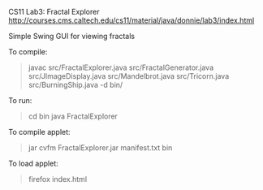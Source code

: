 CS11 Lab3: Fractal Explorer
http://courses.cms.caltech.edu/cs11/material/java/donnie/lab3/index.html

Simple Swing GUI for viewing fractals

To compile:
> javac src/FractalExplorer.java src/FractalGenerator.java src/JImageDisplay.java src/Mandelbrot.java src/Tricorn.java src/BurningShip.java -d bin/

To run:
> cd bin
> java FractalExplorer

To compile applet:
> jar cvfm FractalExplorer.jar manifest.txt bin

To load applet:
> firefox index.html
